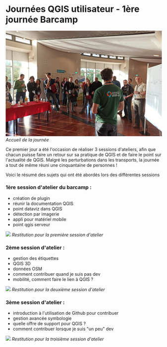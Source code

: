 # Journées QGIS utilisateur - 1ère journée Barcamp


![](../images/qgis_day2019_1.jpg)
*Accueil de la journée*

Ce premier jour a été l'occasion de réaliser 3 sessions d'ateliers, afin que chacun puisse faire un retour sur sa pratique de QGIS et de faire le point sur l'actualité de QGIS. Malgré les perturbations dans les transports, la journée a tout de même réuni une cinquantaine de personnes !

Voici le résumé des sujets qui ont été abordés lors des différentes sessions

### 1ère session d'atelier du barcamp :
- création de plugin
- réunir la documentation QGIS
- point dataviz dans QGIS
- détection par imagerie
- appli pour matériel mobile
- point qgis serveur

![](../images/qgis_day2019_2.jpg)
*Restitution pour la première session d'atelier*

### 2ème session d'atelier :
- gestion des étiquettes
- QGIS 3D
- données OSM
- comment contribuer quand je suis pas dev
- mobilité, comment faire le lien à QGIS ?

![](../images/qgis_day2019_3.jpg)
*Restitution pour la deuxième session d'atelier*

### 3ème session d'atelier :
- introduction à l'utilisation de Github pour contribuer
- gestion avancée symbologie
- quelle offre de support pour QGIS ?
- comment contribuer lorsque je suis "un peu" dev

![](../images/qgis_day2019_4.jpg)
*Restitution pour la troisième session d'atelier*

